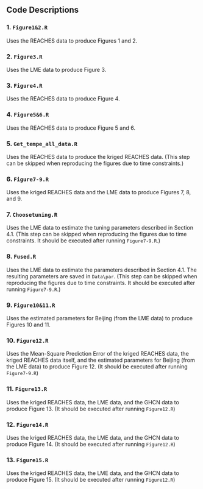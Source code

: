 ## Code Descriptions

### 1. `Figure1&2.R`
Uses the REACHES data to produce Figures 1 and 2.

### 2. `Figure3.R`
Uses the LME data to produce Figure 3.

### 3. `Figure4.R`
Uses the REACHES data to produce Figure 4.

### 4. `Figure5&6.R`
Uses the REACHES data to produce Figure 5 and 6.

### 5. `Get_tempe_all_data.R`
Uses the REACHES data to produce the kriged REACHES data.
(This step can be skipped when reproducing the figures due to time constraints.)

### 6. `Figure7-9.R`
Uses the kriged REACHES data and the LME data to produce Figures 7, 8, and 9.

### 7. `Choosetuning.R`
Uses the LME data to estimate the tuning parameters described in Section 4.1. (This step can be skipped when reproducing the figures due to time constraints. It should be executed after running `Figure7-9.R`.)

### 8. `Fused.R`
Uses the LME data to estimate the parameters described in Section 4.1. The resulting parameters are saved in `Data\par`. (This step can be skipped when reproducing the figures due to time constraints. It should be executed after running `Figure7-9.R`.)

### 9. `Figure10&11.R`
Uses the estimated parameters for Beijing (from the LME data) to produce Figures 10 and 11.

### 10. `Figure12.R`
Uses the Mean-Square Prediction Error of the kriged REACHES data, the kriged REACHES data itself, and the estimated parameters for Beijing (from the LME data) to produce Figure 12. (It should be executed after running `Figure7-9.R`)

### 11. `Figure13.R`
Uses the kriged REACHES data, the LME data, and the GHCN data to produce Figure 13. (It should be executed after running `Figure12.R`)

### 12. `Figure14.R`
Uses the kriged REACHES data, the LME data, and the GHCN data to produce Figure 14. (It should be executed after running `Figure12.R`)

### 13. `Figure15.R`
Uses the kriged REACHES data, the LME data, and the GHCN data to produce Figure 15. (It should be executed after running `Figure12.R`)

